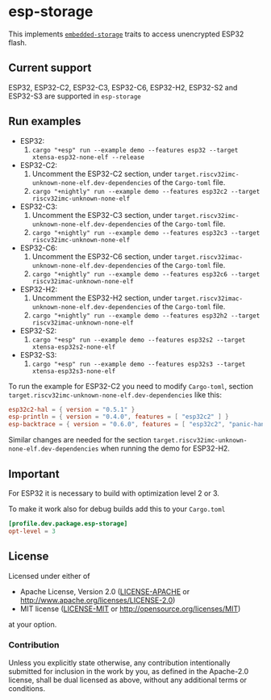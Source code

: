 # esp-storage

This implements [`embedded-storage`](https://github.com/rust-embedded-community/embedded-storage) traits to access unencrypted ESP32 flash.

## Current support

ESP32, ESP32-C2, ESP32-C3, ESP32-C6, ESP32-H2, ESP32-S2 and ESP32-S3 are supported in `esp-storage`

## Run examples
- ESP32:
  1. `cargo "+esp" run --example demo --features esp32 --target xtensa-esp32-none-elf --release`
- ESP32-C2:
  1. Uncomment the ESP32-C2 section, under `target.riscv32imc-unknown-none-elf.dev-dependencies` of the `Cargo-toml` file.
  2. `cargo "+nightly" run --example demo --features esp32c2 --target riscv32imc-unknown-none-elf`
- ESP32-C3:
  1. Uncomment the ESP32-C3 section, under `target.riscv32imc-unknown-none-elf.dev-dependencies` of the `Cargo-toml` file.
  2. `cargo "+nightly" run --example demo --features esp32c3 --target riscv32imc-unknown-none-elf`
- ESP32-C6:
  1. Uncomment the ESP32-C6 section, under `target.riscv32imac-unknown-none-elf.dev-dependencies` of the `Cargo-toml` file.
  2. `cargo "+nightly" run --example demo --features esp32c6 --target riscv32imac-unknown-none-elf`
- ESP32-H2:
  1. Uncomment the ESP32-H2 section, under `target.riscv32imac-unknown-none-elf.dev-dependencies` of the `Cargo-toml` file.
  2. `cargo "+nightly" run --example demo --features esp32h2 --target riscv32imac-unknown-none-elf`
- ESP32-S2:
  1. `cargo "+esp" run --example demo --features esp32s2 --target xtensa-esp32s2-none-elf`
- ESP32-S3:
  1. `cargo "+esp" run --example demo --features esp32s3 --target xtensa-esp32s3-none-elf`


To run the example for ESP32-C2 you need to modify `Cargo-toml`, section `target.riscv32imc-unknown-none-elf.dev-dependencies` like this:

```toml
esp32c2-hal = { version = "0.5.1" }
esp-println = { version = "0.4.0", features = [ "esp32c2" ] }
esp-backtrace = { version = "0.6.0", features = [ "esp32c2", "panic-handler", "exception-handler", "print-uart"] }
```

Similar changes are needed for the section `target.riscv32imc-unknown-none-elf.dev-dependencies` when running the demo for ESP32-H2.

## Important

For ESP32 it is necessary to build with optimization level 2 or 3.

To make it work also for debug builds add this to your `Cargo.toml`

```toml
[profile.dev.package.esp-storage]
opt-level = 3
```

## License

Licensed under either of

- Apache License, Version 2.0 ([LICENSE-APACHE](LICENSE-APACHE) or
  http://www.apache.org/licenses/LICENSE-2.0)
- MIT license ([LICENSE-MIT](LICENSE-MIT) or http://opensource.org/licenses/MIT)

at your option.

### Contribution

Unless you explicitly state otherwise, any contribution intentionally submitted for inclusion in the
work by you, as defined in the Apache-2.0 license, shall be dual licensed as above, without any
additional terms or conditions.

